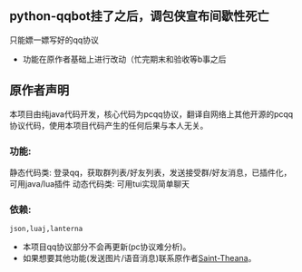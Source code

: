## python-qqbot挂了之后，调包侠宣布间歇性死亡
只能嫖一嫖写好的qq协议
* 功能在原作者基础上进行改动（忙完期末和验收等b事之后
## 原作者声明
本项目由纯java代码开发，核心代码为pcqq协议，翻译自网络上其他开源的pcqq协议代码，使用本项目代码产生的任何后果与本人无关。
### 功能:
  静态代码类:
    登录qq，获取群列表/好友列表，发送接受群/好友消息，已插件化，可用java/lua插件
  动态代码类:
    可用tui实现简单聊天
### 依赖:
    json,luaj,lanterna
* 本项目qq协议部分不会再更新(pc协议难分析)。
* 如果想要其他功能(发送图片/语音消息)联系原作者[Saint-Theana](https://github.com/Saint-Theana)。


